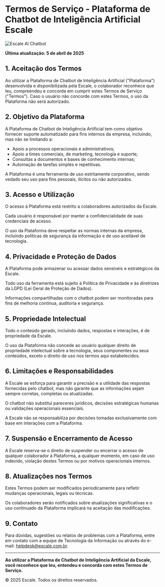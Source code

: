 # Termos de Serviço - Plataforma de Chatbot de Inteligência Artificial Escale

![Escale AI Chatbot](https://placeholder.svg?height=150&width=500&text=Escale+AI+Chatbot)

**Última atualização: 5 de abril de 2025**

## 1. Aceitação dos Termos

Ao utilizar a Plataforma de Chatbot de Inteligência Artificial ("Plataforma") desenvolvida e disponibilizada pela Escale, o colaborador reconhece que leu, compreendeu e concorda em cumprir estes Termos de Serviço ("Termos"). Caso o usuário não concorde com estes Termos, o uso da Plataforma não será autorizado.

## 2. Objetivo da Plataforma

A Plataforma de Chatbot de Inteligência Artificial tem como objetivo fornecer suporte automatizado para fins internos da empresa, incluindo, mas não se limitando a:

- Apoio a processos operacionais e administrativos;
- Apoio a times comerciais, de marketing, tecnologia e suporte;
- Consultas a documentos e bases de conhecimento internas;
- Automação de tarefas simples e repetitivas.

A Plataforma é uma ferramenta de uso estritamente corporativo, sendo vedado seu uso para fins pessoais, ilícitos ou não autorizados.

## 3. Acesso e Utilização

O acesso à Plataforma está restrito a colaboradores autorizados da Escale.

Cada usuário é responsável por manter a confidencialidade de suas credenciais de acesso.

O uso da Plataforma deve respeitar as normas internas da empresa, incluindo políticas de segurança da informação e de uso aceitável de tecnologia.

## 4. Privacidade e Proteção de Dados

A Plataforma pode armazenar ou acessar dados sensíveis e estratégicos da Escale.

Todo uso da ferramenta está sujeito à Política de Privacidade e às diretrizes da LGPD (Lei Geral de Proteção de Dados).

Informações compartilhadas com o chatbot podem ser monitoradas para fins de melhoria contínua, auditoria e segurança.

## 5. Propriedade Intelectual

Todo o conteúdo gerado, incluindo dados, respostas e interações, é de propriedade da Escale.

O uso da Plataforma não concede ao usuário qualquer direito de propriedade intelectual sobre a tecnologia, seus componentes ou seus conteúdos, exceto o direito de uso nos termos aqui estabelecidos.

## 6. Limitações e Responsabilidades

A Escale se esforça para garantir a precisão e a utilidade das respostas fornecidas pelo chatbot, mas não garante que as informações sejam sempre corretas, completas ou atualizadas.

O chatbot não substitui pareceres jurídicos, decisões estratégicas humanas ou validações operacionais essenciais.

A Escale não se responsabiliza por decisões tomadas exclusivamente com base em interações com a Plataforma.

## 7. Suspensão e Encerramento de Acesso

A Escale reserva-se o direito de suspender ou encerrar o acesso de qualquer colaborador à Plataforma, a qualquer momento, em caso de uso indevido, violação destes Termos ou por motivos operacionais internos.

## 8. Atualizações nos Termos

Estes Termos podem ser modificados periodicamente para refletir mudanças operacionais, legais ou técnicas.

Os colaboradores serão notificados sobre atualizações significativas e o uso continuado da Plataforma implicará na aceitação das modificações.

## 9. Contato

Para dúvidas, sugestões ou relatos de problemas com a Plataforma, entre em contato com a equipe de Tecnologia da Informação ou através do e-mail: helpdesk@escale.com.br.

---

**Ao utilizar a Plataforma de Chatbot de Inteligência Artificial da Escale, você reconhece que leu, entendeu e concorda com estes Termos de Serviço.**

© 2025 Escale. Todos os direitos reservados.

